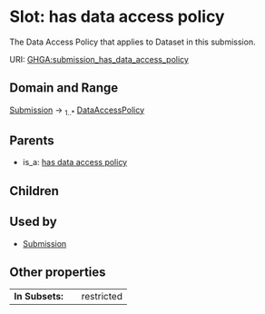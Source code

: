 
# Slot: has data access policy


The Data Access Policy that applies to Dataset in this submission.

URI: [GHGA:submission_has_data_access_policy](https://w3id.org/GHGA/submission_has_data_access_policy)


## Domain and Range

[Submission](Submission.md) &#8594;  <sub>1..\*</sub> [DataAccessPolicy](DataAccessPolicy.md)

## Parents

 *  is_a: [has data access policy](has_data_access_policy.md)

## Children


## Used by

 * [Submission](Submission.md)

## Other properties

|  |  |  |
| --- | --- | --- |
| **In Subsets:** | | restricted |

